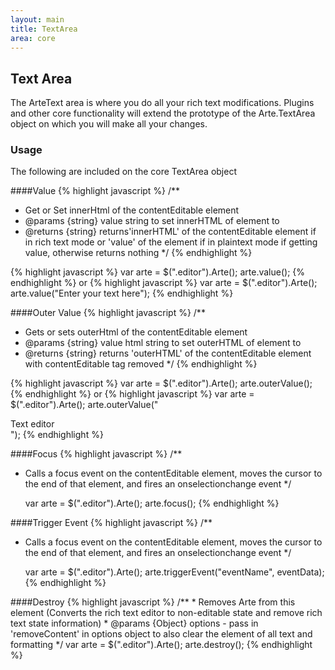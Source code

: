 ```yaml
---
layout: main
title: TextArea
area: core
---
```


## Text Area

The ArteText area is where you do all your rich text modifications. Plugins and other core functionality will extend the prototype of the Arte.TextArea object on which you will make all your changes.

### Usage
The following are included on the core TextArea object



####Value
{% highlight javascript %}
/**
 * Get or Set innerHtml of the contentEditable element
 * @params {string} value string to set innerHTML of element to
 * @returns {string} returns'innerHTML' of the contentEditable element if in rich text mode or 'value' of the element if in plaintext mode if getting value, otherwise returns nothing
 */
{% endhighlight %}

{% highlight javascript %}
    var arte = $(".editor").Arte();
    arte.value();
{% endhighlight %}
or 
{% highlight javascript %}
    var arte = $(".editor").Arte();
    arte.value("Enter your text here");
{% endhighlight %}


####Outer Value
{% highlight javascript %}
/**
 * Gets or sets outerHtml of the contentEditable element
 * @params {string} value html string to set outerHTML of element to
 * @returns {string} returns 'outerHTML' of the contentEditable element with contentEditable tag removed
 */
{% endhighlight %}
 
{% highlight javascript %}
    var arte = $(".editor").Arte();
    arte.outerValue();
{% endhighlight %}
or 
{% highlight javascript %}
    var arte = $(".editor").Arte();
    arte.outerValue("<div> Text editor </div>");
{% endhighlight %}

####Focus
{% highlight javascript %}
/**
 * Calls a focus event on the contentEditable element, moves the cursor to the end of that element, and fires an onselectionchange event
 */
 

    var arte = $(".editor").Arte();
    arte.focus();
{% endhighlight %}

####Trigger Event
{% highlight javascript %}
/**
 * Calls a focus event on the contentEditable element, moves the cursor to the end of that element, and fires an onselectionchange event
 */
 

    var arte = $(".editor").Arte();
    arte.triggerEvent("eventName", eventData);
{% endhighlight %}

####Destroy
{% highlight javascript %}
    /**
    * Removes Arte from this element (Converts the rich text editor to non-editable state and remove rich text state information)
    * @params {Object} options - pass in 'removeContent' in options object to also clear the element of all text and formatting
    */
    var arte = $(".editor").Arte();
    arte.destroy();
{% endhighlight %}